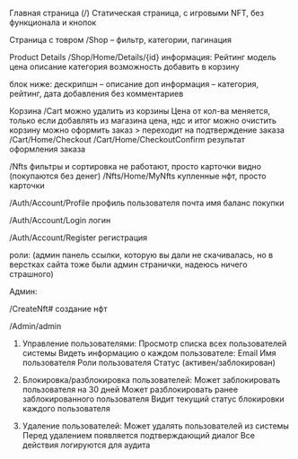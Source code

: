 Главная страница (/)
Статическая страница, с игровыми NFT, без функционала и кнопок

Страница с товром
/Shop – фильтр, категории, пагинация 

Product Details
/Shop/Home/Details/{id}
информация:
Рейтинг 
модель
цена
описание
категория
возможность добавить в корзину

блок ниже: 
дескрипшн – описание
доп информация – категория, рейтинг, дата добавления
без комментариев

Корзина
/Cart
можно удалить из корзины 
Цена от кол-ва меняется, только если добавлять из магазина
цена, ндс и итог
можно очистить корзину
можно оформить заказ > переходит на подтверждение заказа /Cart/Home/Checkout
/Cart/Home/CheckoutConfirm результат оформления заказа

/Nfts фильтры и сортировка не работают, просто карточки видно (покупаются без денег)
/Nfts/Home/MyNfts купленные нфт, просто карточки

/Auth/Account/Profile профиль пользователя
почта имя баланс покупки

/Auth/Account/Login логин

/Auth/Account/Register регистрация


роли:
(админ панель ссылки, которую вы дали не скачивалась, но в верстках сайта тоже были админ странички, надеюсь ничего страшного)

Админ:

/CreateNft# создание нфт

/Admin/admin 

1.	Управление пользователями:
Просмотр списка всех пользователей системы
Видеть информацию о каждом пользователе:
Email
Имя пользователя
Роли пользователя
Статус (активен/заблокирован)

2.	Блокировка/разблокировка пользователей:
Может заблокировать пользователя на 30 дней
Может разблокировать ранее заблокированного пользователя
Видит текущий статус блокировки каждого пользователя

3.	Удаление пользователей:
Может удалять пользователей из системы
Перед удалением появляется подтверждающий диалог
Все действия логируются для аудита
